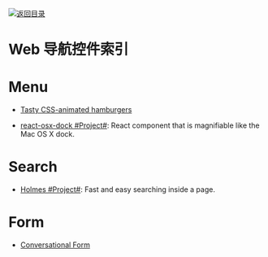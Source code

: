 [![返回目录](https://parg.co/UGo)](https://github.com/wxyyxc1992/Awesome-Reference)

# Web 导航控件索引

# Menu

* [Tasty CSS-animated hamburgers](https://jonsuh.com/hamburgers/)

* [react-osx-dock #Project#](https://github.com/lukehorvat/react-osx-dock): React component that is magnifiable like the Mac OS X dock.

# Search

* [Holmes #Project#](https://haroen.me/holmes/): Fast and easy searching inside a page.

# Form

* [Conversational Form](https://github.com/space10-community/conversational-form)
